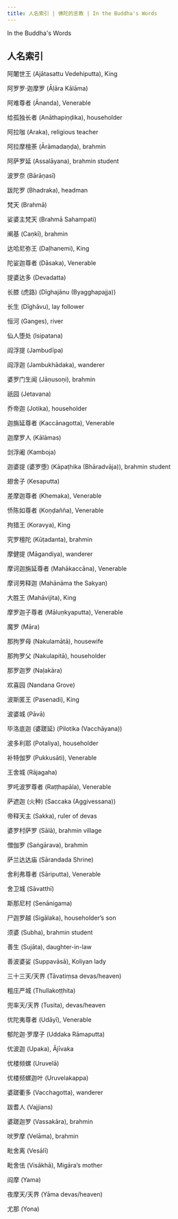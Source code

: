 ```yaml
---
title: 人名索引 | 佛陀的言教 | In the Buddha's Words
---
```


In the Buddha's Words

## 人名索引

阿闍世王 (Ajātasattu Vedehiputta), King

阿罗罗·迦摩罗 (Āḷāra Kālāma)

阿难尊者 (Ānanda), Venerable

给孤独长者 (Anāthapiṇḍika), householder

阿拉咖 (Araka), religious teacher

阿拉摩檀荼 (Ārāmadaṇḍa), brahmin

阿萨罗延 (Assalāyana), brahmin student

波罗奈 (Bārāṇasī)

跋陀罗 (Bhadraka), headman

梵天 (Brahmā)

娑婆主梵天 (Brahmā Sahampati)

阐基 (Caṇkī), brahmin

达哈尼弥王 (Daḷhanemi), King

陀娑迦尊者 (Dāsaka), Venerable

提婆达多 (Devadatta)

长膝 (虎路) (Dīghajānu (Byagghapajja))

长生 (Dīghāvu), lay follower

恒河 (Ganges), river

仙人堕处 (Isipatana)

阎浮提 (Jambudīpa)

阎浮迦 (Jambukhādaka), wanderer

婆罗门生闻 (Jāṇusoṇi), brahmin

祇园 (Jetavana)

乔帝迦 (Jotika), householder

迦旃延尊者 (Kaccānagotta), Venerable

迦摩罗人 (Kālāmas)

剑浮阇 (Kamboja)

迦婆提 (婆罗堕) (Kāpaṭhika (Bhāradvāja)), brahmin student

翅舍子 (Kesaputta)

差摩迦尊者 (Khemaka), Venerable

㤭陈如尊者 (Koṇḍañña), Venerable

拘猎王 (Koravya), King

究罗檀陀 (Kūṭadanta), brahmin

摩健提 (Māgandiya), wanderer

摩诃迦旃延尊者 (Mahākaccāna), Venerable

摩诃男释迦 (Mahānāma the Sakyan)

大胜王 (Mahāvijita), King

摩罗迦子尊者 (Māluṇkyaputta), Venerable

魔罗 (Māra)

那拘罗母 (Nakulamātā), housewife

那拘罗父 (Nakulapitā), householder

那罗迦罗 (Naḷakāra)

欢喜园 (Nandana Grove)

波斯匿王 (Pasenadi), King

波婆城 (Pāvā)

毕洛底迦 (婆蹉延) (Pilotika (Vacchāyana))

波多利耶 (Potaliya), householder

补特伽罗 (Pukkusāti), Venerable

王舍城 (Rājagaha)

罗吒波罗尊者 (Raṭṭhapāla), Venerable

萨遮迦 (火种) (Saccaka (Aggivessana))

帝释天主 (Sakka), ruler of devas

婆罗村萨罗 (Sālā), brahmin village

僧伽罗 (Saṅgārava), brahmin

萨兰达达庙 (Sārandada Shrine)

舍利弗尊者 (Sāriputta), Venerable

舍卫城 (Sāvatthī)

斯那尼村 (Senānigama)

尸迦罗越 (Sigālaka), householder’s son

须婆 (Subha), brahmin student

善生 (Sujāta), daughter-in-law

善波婆娑 (Suppavāsā), Koliyan lady

三十三天/天界 (Tāvatiṃsa devas/heaven)

粗庄严城 (Thullakoṭṭhita)

兜率天/天界 (Tusita), devas/heaven

优陀夷尊者 (Udāyī), Venerable

郁陀迦·罗摩子 (Uddaka Rāmaputta)

优波迦 (Upaka), Ājīvaka

优楼频螺 (Uruvelā)

优楼频螺迦叶 (Uruvelakappa)

婆蹉衢多 (Vacchagotta), wanderer

跋耆人 (Vajjians)

婆蹉迦罗 (Vassakāra), brahmin

吠罗摩 (Velāma), brahmin

毗舍离 (Vesālī)

毗舍佉 (Visākhā), Migāra’s mother

阎摩 (Yama)

夜摩天/天界 (Yāma devas/heaven)

尤那 (Yona)